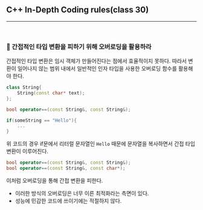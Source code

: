 ## C++ In-Depth Coding rules(class 30)

***

<br>

### :pushpin: 간접적인 타입 변환을 피하기 위해 오버로딩을 활용하라

간접적인 타입 변환은 임시 객체가 만들어진다는 점에서 효율적이지 못하다. 따라서 변환이 일어나지 않는 범위 내에서 일반적인 인자 타입을 사용한 오버로딩 함수를 활용해야 한다.

```c++
class String{
    String(const char* text);
};

bool operator==(const String&, const String&);

if(someString == "Hello"){
    ...
}
```

위 코드의 경우 if문에서 리터럴 문자열인 ```Hello``` 때문에 문자열을 복사하면서 간접 타입 변환이 이루어진다.

```c++
bool operator==(const String&, const String&);
bool operator==(const String&, const char*);
```

이처럼 오버로딩을 통해 간접 변환을 피한다.

- 이러한 방식의 오버로딩은 너무 이른 최적화라는 측면이 있다.
- 성능에 민감한 코드에 쓰이기에는 적절하지 않다.

